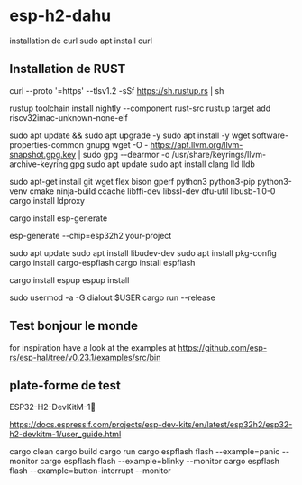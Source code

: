 # esp-h2-dahu

installation de curl
sudo apt install curl

## Installation de RUST
curl --proto '=https' --tlsv1.2 -sSf https://sh.rustup.rs | sh

rustup toolchain install nightly --component rust-src
rustup target add riscv32imac-unknown-none-elf

sudo apt update && sudo apt upgrade -y
sudo apt install -y wget software-properties-common gnupg
wget -O - https://apt.llvm.org/llvm-snapshot.gpg.key | sudo gpg --dearmor -o /usr/share/keyrings/llvm-archive-keyring.gpg
sudo apt update
sudo apt install clang lld lldb

sudo apt-get install git wget flex bison gperf python3 python3-pip python3-venv cmake ninja-build ccache libffi-dev libssl-dev dfu-util libusb-1.0-0
cargo install ldproxy

cargo install esp-generate

esp-generate --chip=esp32h2 your-project

sudo apt update
sudo apt install libudev-dev
sudo apt install pkg-config
cargo install cargo-espflash
cargo install espflash

cargo install espup
espup install

sudo usermod -a -G dialout $USER
cargo run --release

## Test bonjour le monde
for inspiration have a look at the examples at 
https://github.com/esp-rs/esp-hal/tree/v0.23.1/examples/src/bin

## plate-forme de test
ESP32-H2-DevKitM-1

https://docs.espressif.com/projects/esp-dev-kits/en/latest/esp32h2/esp32-h2-devkitm-1/user_guide.html

cargo clean
cargo build
cargo run
cargo espflash flash --example=panic --monitor
cargo espflash flash --example=blinky --monitor
cargo espflash flash --example=button-interrupt --monitor


